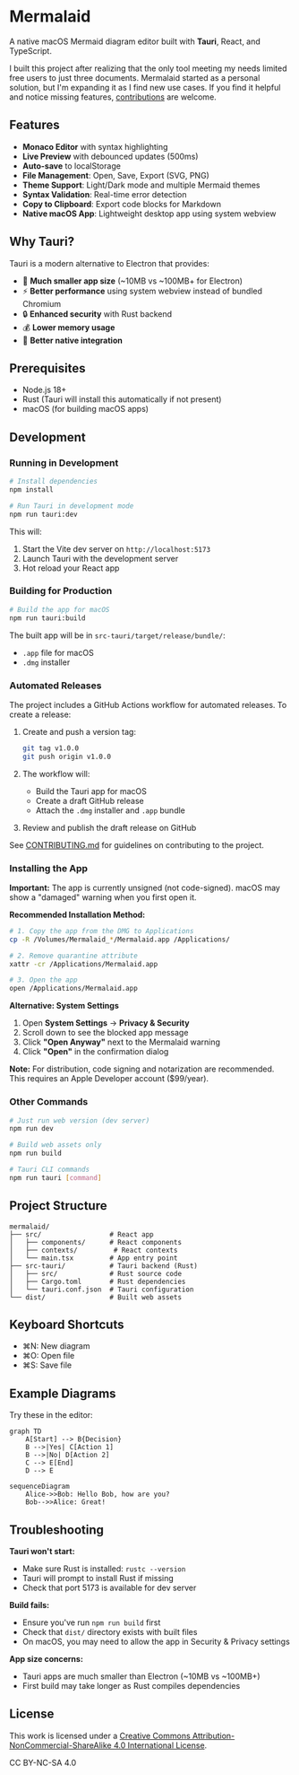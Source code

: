 # Mermalaid

A native macOS Mermaid diagram editor built with **Tauri**, React, and TypeScript.

I built this project after realizing that the only tool meeting my needs limited free users to just three documents. Mermalaid started as a personal solution, but I'm expanding it as I find new use cases. If you find it helpful and notice missing features, [contributions](CONTRIBUTING.md) are welcome.

## Features

- **Monaco Editor** with syntax highlighting
- **Live Preview** with debounced updates (500ms)
- **Auto-save** to localStorage
- **File Management**: Open, Save, Export (SVG, PNG)
- **Theme Support**: Light/Dark mode and multiple Mermaid themes
- **Syntax Validation**: Real-time error detection
- **Copy to Clipboard**: Export code blocks for Markdown
- **Native macOS App**: Lightweight desktop app using system webview

## Why Tauri?

Tauri is a modern alternative to Electron that provides:
- 🚀 **Much smaller app size** (~10MB vs ~100MB+ for Electron)
- ⚡ **Better performance** using system webview instead of bundled Chromium
- 🔒 **Enhanced security** with Rust backend
- 💰 **Lower memory usage**
- 🎯 **Better native integration**

## Prerequisites

- Node.js 18+
- Rust (Tauri will install this automatically if not present)
- macOS (for building macOS apps)

## Development

### Running in Development

```bash
# Install dependencies
npm install

# Run Tauri in development mode
npm run tauri:dev
```

This will:
1. Start the Vite dev server on `http://localhost:5173`
2. Launch Tauri with the development server
3. Hot reload your React app

### Building for Production

```bash
# Build the app for macOS
npm run tauri:build
```

The built app will be in `src-tauri/target/release/bundle/`:
- `.app` file for macOS
- `.dmg` installer

### Automated Releases

The project includes a GitHub Actions workflow for automated releases. To create a release:

1. Create and push a version tag:
   ```bash
   git tag v1.0.0
   git push origin v1.0.0
   ```

2. The workflow will:
   - Build the Tauri app for macOS
   - Create a draft GitHub release
   - Attach the `.dmg` installer and `.app` bundle

3. Review and publish the draft release on GitHub

See [CONTRIBUTING.md](CONTRIBUTING.md) for guidelines on contributing to the project.

### Installing the App

**Important:** The app is currently unsigned (not code-signed). macOS may show a "damaged" warning when you first open it.

**Recommended Installation Method:**
```bash
# 1. Copy the app from the DMG to Applications
cp -R /Volumes/Mermalaid_*/Mermalaid.app /Applications/

# 2. Remove quarantine attribute
xattr -cr /Applications/Mermalaid.app

# 3. Open the app
open /Applications/Mermalaid.app
```

**Alternative: System Settings**
1. Open **System Settings** → **Privacy & Security**
2. Scroll down to see the blocked app message
3. Click **"Open Anyway"** next to the Mermalaid warning
4. Click **"Open"** in the confirmation dialog

**Note:** For distribution, code signing and notarization are recommended. This requires an Apple Developer account ($99/year).

### Other Commands

```bash
# Just run web version (dev server)
npm run dev

# Build web assets only
npm run build

# Tauri CLI commands
npm run tauri [command]
```

## Project Structure

```
mermalaid/
├── src/                 # React app
│   ├── components/      # React components
│   ├── contexts/         # React contexts
│   └── main.tsx         # App entry point
├── src-tauri/           # Tauri backend (Rust)
│   ├── src/             # Rust source code
│   ├── Cargo.toml       # Rust dependencies
│   └── tauri.conf.json  # Tauri configuration
└── dist/                # Built web assets
```

## Keyboard Shortcuts

- ⌘N: New diagram
- ⌘O: Open file
- ⌘S: Save file

## Example Diagrams

Try these in the editor:

```
graph TD
    A[Start] --> B{Decision}
    B -->|Yes| C[Action 1]
    B -->|No| D[Action 2]
    C --> E[End]
    D --> E
```

```
sequenceDiagram
    Alice->>Bob: Hello Bob, how are you?
    Bob-->>Alice: Great!
```

## Troubleshooting

**Tauri won't start:**
- Make sure Rust is installed: `rustc --version`
- Tauri will prompt to install Rust if missing
- Check that port 5173 is available for dev server

**Build fails:**
- Ensure you've run `npm run build` first
- Check that `dist/` directory exists with built files
- On macOS, you may need to allow the app in Security & Privacy settings

**App size concerns:**
- Tauri apps are much smaller than Electron (~10MB vs ~100MB+)
- First build may take longer as Rust compiles dependencies

## License

This work is licensed under a [Creative Commons Attribution-NonCommercial-ShareAlike 4.0 International License](http://creativecommons.org/licenses/by-nc-sa/4.0/).

CC BY-NC-SA 4.0
